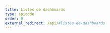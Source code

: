 ```yaml
---
title: Listes de dashboards
type: apicode
order: 9
external_redirect: /api/#listes-de-dashboards
---
```

